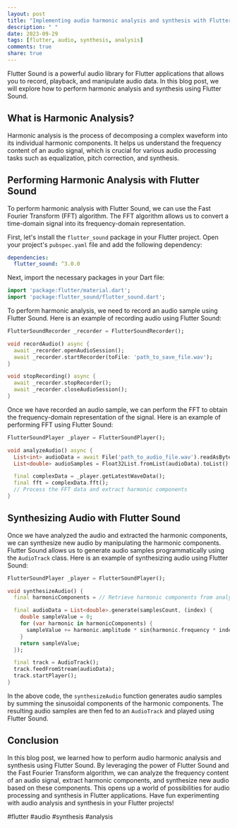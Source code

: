 ```yaml
---
layout: post
title: "Implementing audio harmonic analysis and synthesis with Flutter Sound"
description: " "
date: 2023-09-29
tags: [flutter, audio, synthesis, analysis]
comments: true
share: true
---
```


Flutter Sound is a powerful audio library for Flutter applications that allows you to record, playback, and manipulate audio data. In this blog post, we will explore how to perform harmonic analysis and synthesis using Flutter Sound.

## What is Harmonic Analysis?

Harmonic analysis is the process of decomposing a complex waveform into its individual harmonic components. It helps us understand the frequency content of an audio signal, which is crucial for various audio processing tasks such as equalization, pitch correction, and synthesis.

## Performing Harmonic Analysis with Flutter Sound

To perform harmonic analysis with Flutter Sound, we can use the Fast Fourier Transform (FFT) algorithm. The FFT algorithm allows us to convert a time-domain signal into its frequency-domain representation.

First, let's install the `flutter_sound` package in your Flutter project. Open your project's `pubspec.yaml` file and add the following dependency:

```yaml
dependencies:
  flutter_sound: ^3.0.0
```

Next, import the necessary packages in your Dart file:

```dart
import 'package:flutter/material.dart';
import 'package:flutter_sound/flutter_sound.dart';
```

To perform harmonic analysis, we need to record an audio sample using Flutter Sound. Here is an example of recording audio using Flutter Sound:

```dart
FlutterSoundRecorder _recorder = FlutterSoundRecorder();

void recordAudio() async {
  await _recorder.openAudioSession();
  await _recorder.startRecorder(toFile: 'path_to_save_file.wav');
}

void stopRecording() async {
  await _recorder.stopRecorder();
  await _recorder.closeAudioSession();
}
```

Once we have recorded an audio sample, we can perform the FFT to obtain the frequency-domain representation of the signal. Here is an example of performing FFT using Flutter Sound:

```dart
FlutterSoundPlayer _player = FlutterSoundPlayer();

void analyzeAudio() async {
  List<int> audioData = await File('path_to_audio_file.wav').readAsBytes();
  List<double> audioSamples = Float32List.fromList(audioData).toList();

  final complexData = _player.getLatestWaveData();
  final fft = complexData.fft();
  // Process the FFT data and extract harmonic components
}
```

## Synthesizing Audio with Flutter Sound

Once we have analyzed the audio and extracted the harmonic components, we can synthesize new audio by manipulating the harmonic components. Flutter Sound allows us to generate audio samples programmatically using the `AudioTrack` class. Here is an example of synthesizing audio using Flutter Sound:

```dart
FlutterSoundPlayer _player = FlutterSoundPlayer();

void synthesizeAudio() {
  final harmonicComponents = // Retrieve harmonic components from analysis

  final audioData = List<double>.generate(samplesCount, (index) {
    double sampleValue = 0;
    for (var harmonic in harmonicComponents) {
      sampleValue += harmonic.amplitude * sin(harmonic.frequency * index);
    }
    return sampleValue;
  });

  final track = AudioTrack();
  track.feedFromStream(audioData);
  track.startPlayer();
}
```

In the above code, the `synthesizeAudio` function generates audio samples by summing the sinusoidal components of the harmonic components. The resulting audio samples are then fed to an `AudioTrack` and played using Flutter Sound.

## Conclusion

In this blog post, we learned how to perform audio harmonic analysis and synthesis using Flutter Sound. By leveraging the power of Flutter Sound and the Fast Fourier Transform algorithm, we can analyze the frequency content of an audio signal, extract harmonic components, and synthesize new audio based on these components. This opens up a world of possibilities for audio processing and synthesis in Flutter applications. Have fun experimenting with audio analysis and synthesis in your Flutter projects!

#flutter #audio #synthesis #analysis
